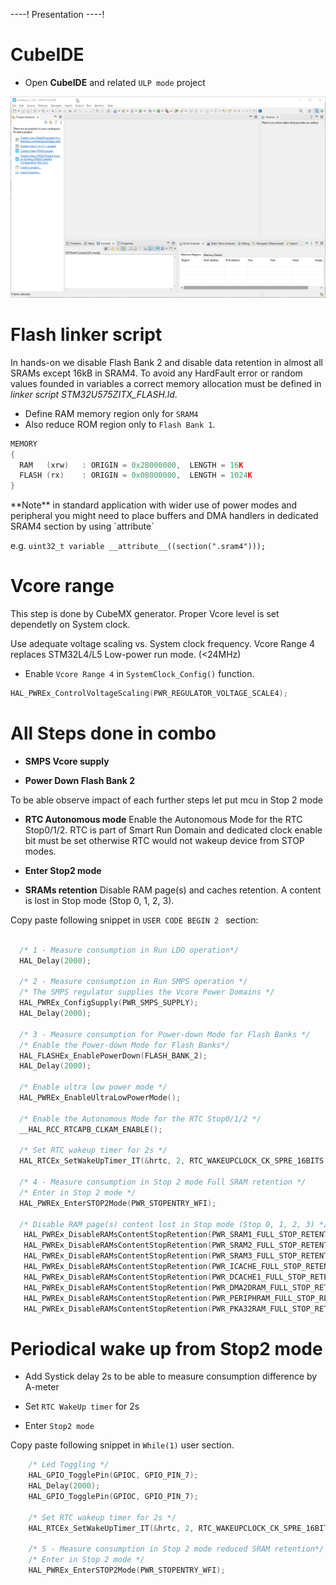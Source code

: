----!
Presentation
----!

# CubeIDE
- Open **CubeIDE** and related `ULP mode` project

![gif3](./img/open_project.gif)

# Flash linker script
In hands-on we disable Flash Bank 2 and disable data retention in almost all SRAMs except 16kB in SRAM4. To avoid any HardFault error or random values founded in variables a correct memory allocation must be defined in *linker script STM32U575ZITX_FLASH.ld*.

- Define RAM memory region only for `SRAM4`
- Also reduce ROM region only to `Flash Bank 1`.

```c
MEMORY
{
  RAM	(xrw)	: ORIGIN = 0x28000000,	LENGTH = 16K
  FLASH	(rx)	: ORIGIN = 0x08000000,	LENGTH = 1024K
}
```
<p> </p>
**Note** in standard application with wider use of power modes and peripheral you might need to place buffers and DMA handlers in dedicated SRAM4 section by using `attribute` 

e.g. `uint32_t variable __attribute__((section(".sram4")));`

# Vcore range
<awarning>
This step is done by CubeMX generator. Proper Vcore level is set dependetly on System clock.
</awarning>
<p> </p>
Use adequate voltage scaling vs. System clock frequency. Vcore Range 4 replaces STM32L4/L5 Low-power run mode. (<24MHz)

- Enable `Vcore Range 4` in `SystemClock_Config()` function.

```c
HAL_PWREx_ControlVoltageScaling(PWR_REGULATOR_VOLTAGE_SCALE4);
```

# All Steps done in combo
- **SMPS Vcore supply**

- **Power Down Flash Bank 2**

To be able observe impact of each further steps let put mcu in Stop 2 mode

- **RTC Autonomous mode**
    Enable the Autonomous Mode for the RTC Stop0/1/2. RTC is part of Smart Run Domain and dedicated clock enable bit must be set otherwise RTC would not wakeup device from STOP modes. 

- **Enter Stop2 mode**

- **SRAMs retention**
    Disable RAM page(s) and caches retention. A content is lost in Stop mode (Stop 0, 1, 2, 3). 

Copy paste following snippet in `USER CODE BEGIN 2 ` section:

```c
  
  /* 1 - Measure consumption in Run LDO operation*/
  HAL_Delay(2000);

  /* 2 - Measure consumption in Run SMPS operation */
  /* The SMPS regulator supplies the Vcore Power Domains */
  HAL_PWREx_ConfigSupply(PWR_SMPS_SUPPLY);
  HAL_Delay(2000);

  /* 3 - Measure consumption for Power-down Mode for Flash Banks */
  /* Enable the Power-down Mode for Flash Banks*/
  HAL_FLASHEx_EnablePowerDown(FLASH_BANK_2);
  HAL_Delay(2000);

  /* Enable ultra low power mode */
  HAL_PWREx_EnableUltraLowPowerMode();

  /* Enable the Autonomous Mode for the RTC Stop0/1/2 */
  __HAL_RCC_RTCAPB_CLKAM_ENABLE();

  /* Set RTC wakeup timer for 2s */
  HAL_RTCEx_SetWakeUpTimer_IT(&hrtc, 2, RTC_WAKEUPCLOCK_CK_SPRE_16BITS, 0);

  /* 4 - Measure consumption in Stop 2 mode Full SRAM retention */
  /* Enter in Stop 2 mode */
  HAL_PWREx_EnterSTOP2Mode(PWR_STOPENTRY_WFI);

  /* Disable RAM page(s) content lost in Stop mode (Stop 0, 1, 2, 3) */
   HAL_PWREx_DisableRAMsContentStopRetention(PWR_SRAM1_FULL_STOP_RETENTION);
   HAL_PWREx_DisableRAMsContentStopRetention(PWR_SRAM2_FULL_STOP_RETENTION);
   HAL_PWREx_DisableRAMsContentStopRetention(PWR_SRAM3_FULL_STOP_RETENTION);
   HAL_PWREx_DisableRAMsContentStopRetention(PWR_ICACHE_FULL_STOP_RETENTION);
   HAL_PWREx_DisableRAMsContentStopRetention(PWR_DCACHE1_FULL_STOP_RETENTION);
   HAL_PWREx_DisableRAMsContentStopRetention(PWR_DMA2DRAM_FULL_STOP_RETENTION);
   HAL_PWREx_DisableRAMsContentStopRetention(PWR_PERIPHRAM_FULL_STOP_RETENTION);
   HAL_PWREx_DisableRAMsContentStopRetention(PWR_PKA32RAM_FULL_STOP_RETENTION);
```
# Periodical wake up from Stop2 mode
- Add Systick delay 2s to be able to measure consumption difference by A-meter

- Set `RTC WakeUp timer` for 2s

- Enter `Stop2 mode`

Copy paste following snippet in `While(1)` user section. 

```c
    /* Led Toggling */
    HAL_GPIO_TogglePin(GPIOC, GPIO_PIN_7);
    HAL_Delay(2000);
    HAL_GPIO_TogglePin(GPIOC, GPIO_PIN_7);

    /* Set RTC wakeup timer for 2s */
    HAL_RTCEx_SetWakeUpTimer_IT(&hrtc, 2, RTC_WAKEUPCLOCK_CK_SPRE_16BITS, 0);

    /* 5 - Measure consumption in Stop 2 mode reduced SRAM retention*/
    /* Enter in Stop 2 mode */
    HAL_PWREx_EnterSTOP2Mode(PWR_STOPENTRY_WFI);
```


  